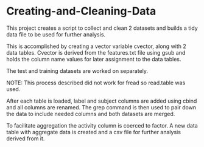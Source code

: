 # Creating-and-Cleaning-Data

This project creates a script to collect and clean 2 datasets and builds a tidy data file to be used for further analysis.

This is  accomplished by creating a vector variable cvector, along with 2 data tables. Cvector is derived from the features.txt file using gsub and holds the column name values for later assignment to the data tables.

The test and training datasets are worked on separately.

NOTE: This process described did not work for fread so read.table was used.

After each table is loaded, label and subject columns  are added using cbind and all columns are renamed. The grep command is then used to pair down the data to include needed columns and both datasets are merged.

To facilitate aggregation the activity column is coerced to factor. A new data table with aggregate data is created and a csv file for further analysis derived from it.


